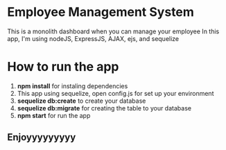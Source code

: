 # Employee Management System

This is a monolith dashboard when you can manage your employee
In this app, I'm using nodeJS, ExpressJS, AJAX, ejs, and sequelize



# How to run the app
1. **npm install** for instaling dependencies
2. This app using sequelize, open config.js for set up your environment
3. **sequelize db:create** to create your database
4. **sequelize db:migrate** for creating the table to your database
5. **npm start** for run the app

## Enjoyyyyyyyyy